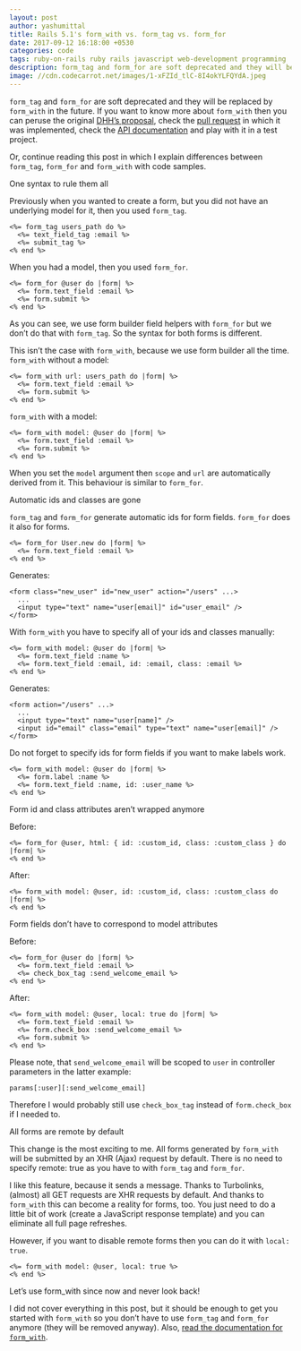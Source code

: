 ```yaml
---
layout: post
author: yashumittal
title: Rails 5.1's form_with vs. form_tag vs. form_for
date: 2017-09-12 16:18:00 +0530
categories: code
tags: ruby-on-rails ruby rails javascript web-development programming
description: form_tag and form_for are soft deprecated and they will be replaced by form_with in the future. If you want to know more about form_with
image: //cdn.codecarrot.net/images/1-xFZId_tlC-8I4okYLFQYdA.jpeg
---
```


`form_tag` and `form_for` are soft deprecated and they will be replaced by `form_with` in the future. If you want to know more about `form_with` then you can peruse the original [DHH’s proposal](//github.com/rails/rails/issues/25197), check the [pull request](//github.com/rails/rails/pull/26976/files) in which it was implemented, check the [API documentation](//api.rubyonrails.org/classes/ActionView/Helpers/FormHelper.html#method-i-form_with) and play with it in a test project.

Or, continue reading this post in which I explain differences between `form_tag`, `form_for` and `form_with` with code samples.

<div class="callout">
One syntax to rule them all
</div>

Previously when you wanted to create a form, but you did not have an underlying model for it, then you used `form_tag`.

```
<%= form_tag users_path do %>
  <%= text_field_tag :email %>
  <%= submit_tag %>
<% end %>
```

When you had a model, then you used `form_for`.

```
<%= form_for @user do |form| %>
  <%= form.text_field :email %>
  <%= form.submit %>
<% end %>
```

As you can see, we use form builder field helpers with `form_for` but we don’t do that with `form_tag`. So the syntax for both forms is different.

This isn’t the case with `form_with`, because we use form builder all the time.
`form_with` without a model:

```
<%= form_with url: users_path do |form| %>
  <%= form.text_field :email %>
  <%= form.submit %>
<% end %>
```

`form_with` with a model:

```
<%= form_with model: @user do |form| %>
  <%= form.text_field :email %>
  <%= form.submit %>
<% end %>
```

When you set the `model` argument then `scope` and `url` are automatically derived from it. This behaviour is similar to `form_for`.

<div class="callout">
Automatic ids and classes are gone
</div>

`form_tag` and `form_for` generate automatic ids for form fields. `form_for` does it also for forms.

```
<%= form_for User.new do |form| %>
  <%= form.text_field :email %>
<% end %>
```

Generates:

```
<form class="new_user" id="new_user" action="/users" ...>
  ...
  <input type="text" name="user[email]" id="user_email" />
</form>
```

With `form_with` you have to specify all of your ids and classes manually:

```
<%= form_with model: @user do |form| %>
  <%= form.text_field :name %>
  <%= form.text_field :email, id: :email, class: :email %>
<% end %>
```

Generates:

```
<form action="/users" ...>
  ...
  <input type="text" name="user[name]" />
  <input id="email" class="email" type="text" name="user[email]" />  </form>
```

Do not forget to specify ids for form fields if you want to make labels work.

```
<%= form_with model: @user do |form| %>
  <%= form.label :name %>
  <%= form.text_field :name, id: :user_name %>
<% end %>
```

<div class="callout">
Form id and class attributes aren’t wrapped anymore
</div>

Before:

```
<%= form_for @user, html: { id: :custom_id, class: :custom_class } do |form| %>
<% end %>
```

After:

```
<%= form_with model: @user, id: :custom_id, class: :custom_class do |form| %>
<% end %>
```

<div class="callout">
Form fields don’t have to correspond to model attributes
</div>

Before:

```
<%= form_for @user do |form| %>
  <%= form.text_field :email %>
  <%= check_box_tag :send_welcome_email %>
<% end %>
```

After:

```
<%= form_with model: @user, local: true do |form| %>
  <%= form.text_field :email %>
  <%= form.check_box :send_welcome_email %>
  <%= form.submit %>
<% end %>
```

Please note, that `send_welcome_email` will be scoped to `user` in controller parameters in the latter example:

```
params[:user][:send_welcome_email]
```

Therefore I would probably still use `check_box_tag` instead of `form.check_box` if I needed to.

<div class="callout">
All forms are remote by default
</div>

This change is the most exciting to me. All forms generated by `form_with` will be submitted by an XHR (Ajax) request by default. There is no need to specify remote: true as you have to with `form_tag` and `form_for`.

I like this feature, because it sends a message. Thanks to Turbolinks, (almost) all GET requests are XHR requests by default. And thanks to `form_with` this can become a reality for forms, too. You just need to do a little bit of work (create a JavaScript response template) and you can eliminate all full page refreshes.

However, if you want to disable remote forms then you can do it with `local: true`.

```
<%= form_with model: @user, local: true %>
<% end %>
```

<div class="callout">
Let’s use form_with since now and never look back!
</div>

I did not cover everything in this post, but it should be enough to get you started with `form_with` so you don’t have to use `form_tag` and `form_for` anymore (they will be removed anyway). Also, [read the documentation for `form_with`](//api.rubyonrails.org/classes/ActionView/Helpers/FormHelper.html#method-i-form_with).
